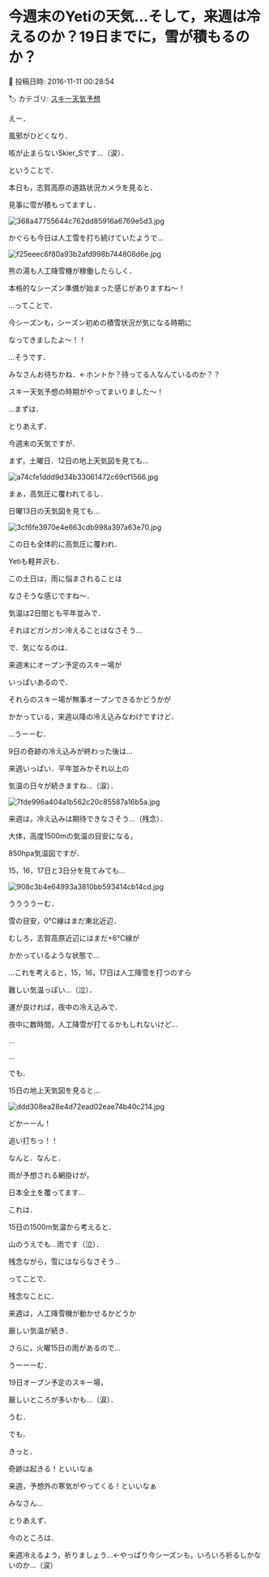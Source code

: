 # 今週末のYetiの天気…そして，来週は冷えるのか？19日までに，雪が積もるのか？

📅 投稿日時: 2016-11-11 00:28:54

🏷️ カテゴリ: [スキー天気予想](c6554f5c3c106093b511a8daae23757e8.md)

えー．


風邪がひどくなり．


咳が止まらないSkier_Sです…（涙）．





ということで．


本日も，志賀高原の道路状況カメラを見ると．


見事に雪が積もってますし．




![368a47755644c762dd85916a6769e5d3.jpg](images/368a47755644c762dd85916a6769e5d3.jpg)




かぐらも今日は人工雪を打ち続けていたようで…




![f25eeec6f80a93b2afd998b744808d6e.jpg](images/f25eeec6f80a93b2afd998b744808d6e.jpg)




熊の湯も人工降雪機が稼働したらしく．


本格的なシーズン準備が始まった感じがありますね～！





…ってことで．


今シーズンも，シーズン初めの積雪状況が気になる時期に


なってきましたよ～！！


…そうです．


みなさんお待ちかね．←ホントか？待ってる人なんているのか？？


スキー天気予想の時期がやってまいりました～！





…まずは．


とりあえず．


今週末の天気ですが．





まず，土曜日．12日の地上天気図を見ても…




![a74cfe1ddd9d34b33061472c69cf1566.jpg](images/a74cfe1ddd9d34b33061472c69cf1566.jpg)




まぁ，高気圧に覆われてるし．





日曜13日の天気図を見ても…




![3cf6fe3970e4e663cdb998a397a63e70.jpg](images/3cf6fe3970e4e663cdb998a397a63e70.jpg)




この日も全体的に高気圧に覆われ．


Yetiも軽井沢も．


この土日は，雨に悩まされることは


なさそうな感じですね～．





気温は2日間とも平年並みで．


それほどガンガン冷えることはなさそう…





で．気になるのは．


来週末にオープン予定のスキー場が


いっぱいあるので．


それらのスキー場が無事オープンできるかどうかが


かかっている，来週以降の冷え込みなわけですけど．





…うーーむ．


9日の奇跡の冷え込みが終わった後は…


来週いっぱい．平年並みかそれ以上の


気温の日々が続きますね…（涙）．




![7fde996a404a1b562c20c85587a16b5a.jpg](images/7fde996a404a1b562c20c85587a16b5a.jpg)




来週は，冷え込みは期待できなさそう…（残念）．





大体，高度1500mの気温の目安になる，


850hpa気温図ですが．


15，16，17日と3日分を見てみても…




![908c3b4e64993a3810bb593414cb14cd.jpg](images/908c3b4e64993a3810bb593414cb14cd.jpg)




ううううーむ．


雪の目安，0℃線はまだ東北近辺．


むしろ，志賀高原近辺にはまだ+6℃線が


かかっているような状態で…





…これを考えると，15，16，17日は人工降雪を打つのすら


難しい気温っぽい…（泣）．


運が良ければ，夜中の冷え込みで．


夜中に数時間，人工降雪が打てるかもしれないけど…





…


…


でも．


15日の地上天気図を見ると…




![ddd308ea28e4d72ead02eae74b40c214.jpg](images/ddd308ea28e4d72ead02eae74b40c214.jpg)




どかーーん！


追い打ちっ！！


なんと．なんと．


雨が予想される網掛けが，


日本全土を覆ってます…





これは．


15日の1500m気温から考えると．


山のうえでも…雨です（泣）．


残念ながら，雪にはならなさそう…





ってことで．


残念なことに．


来週は，人工降雪機が動かせるかどうか


厳しい気温が続き．


さらに，火曜15日の雨があるので…





うーーーむ．


19日オープン予定のスキー場，


厳しいところが多いかも…（涙）．





うむ．


でも．


きっと．


奇跡は起きる！といいなぁ


来週，予想外の寒気がやってくる！といいなぁ





みなさん…


とりあえず．


今のところは．


来週冷えるよう，祈りましょう…←やっぱり今シーズンも，いろいろ祈るしかないのか…（涙）
